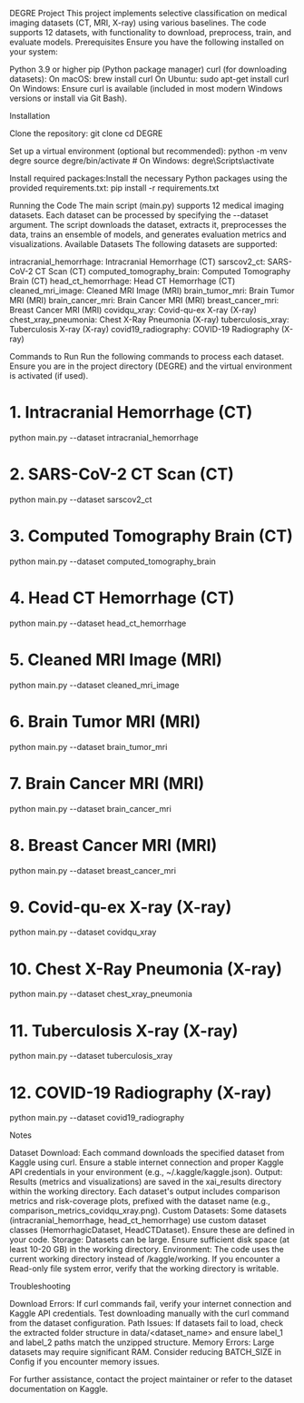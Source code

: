 DEGRE Project
This project implements selective classification on medical imaging datasets (CT, MRI, X-ray) using various baselines. The code supports 12 datasets, with functionality to download, preprocess, train, and evaluate models.
Prerequisites
Ensure you have the following installed on your system:

Python 3.9 or higher
pip (Python package manager)
curl (for downloading datasets):
On macOS: brew install curl
On Ubuntu: sudo apt-get install curl
On Windows: Ensure curl is available (included in most modern Windows versions or install via Git Bash).



Installation

Clone the repository:
git clone <repository-url>
cd DEGRE


Set up a virtual environment (optional but recommended):
python -m venv degre
source degre/bin/activate  # On Windows: degre\Scripts\activate


Install required packages:Install the necessary Python packages using the provided requirements.txt:
pip install -r requirements.txt



Running the Code
The main script (main.py) supports 12 medical imaging datasets. Each dataset can be processed by specifying the --dataset argument. The script downloads the dataset, extracts it, preprocesses the data, trains an ensemble of models, and generates evaluation metrics and visualizations.
Available Datasets
The following datasets are supported:

intracranial_hemorrhage: Intracranial Hemorrhage (CT)
sarscov2_ct: SARS-CoV-2 CT Scan (CT)
computed_tomography_brain: Computed Tomography Brain (CT)
head_ct_hemorrhage: Head CT Hemorrhage (CT)
cleaned_mri_image: Cleaned MRI Image (MRI)
brain_tumor_mri: Brain Tumor MRI (MRI)
brain_cancer_mri: Brain Cancer MRI (MRI)
breast_cancer_mri: Breast Cancer MRI (MRI)
covidqu_xray: Covid-qu-ex X-ray (X-ray)
chest_xray_pneumonia: Chest X-Ray Pneumonia (X-ray)
tuberculosis_xray: Tuberculosis X-ray (X-ray)
covid19_radiography: COVID-19 Radiography (X-ray)

Commands to Run
Run the following commands to process each dataset. Ensure you are in the project directory (DEGRE) and the virtual environment is activated (if used).
# 1. Intracranial Hemorrhage (CT)
python main.py --dataset intracranial_hemorrhage

# 2. SARS-CoV-2 CT Scan (CT)
python main.py --dataset sarscov2_ct

# 3. Computed Tomography Brain (CT)
python main.py --dataset computed_tomography_brain

# 4. Head CT Hemorrhage (CT)
python main.py --dataset head_ct_hemorrhage

# 5. Cleaned MRI Image (MRI)
python main.py --dataset cleaned_mri_image

# 6. Brain Tumor MRI (MRI)
python main.py --dataset brain_tumor_mri

# 7. Brain Cancer MRI (MRI)
python main.py --dataset brain_cancer_mri

# 8. Breast Cancer MRI (MRI)
python main.py --dataset breast_cancer_mri

# 9. Covid-qu-ex X-ray (X-ray)
python main.py --dataset covidqu_xray

# 10. Chest X-Ray Pneumonia (X-ray)
python main.py --dataset chest_xray_pneumonia

# 11. Tuberculosis X-ray (X-ray)
python main.py --dataset tuberculosis_xray

# 12. COVID-19 Radiography (X-ray)
python main.py --dataset covid19_radiography

Notes

Dataset Download: Each command downloads the specified dataset from Kaggle using curl. Ensure a stable internet connection and proper Kaggle API credentials in your environment (e.g., ~/.kaggle/kaggle.json).
Output: Results (metrics and visualizations) are saved in the xai_results directory within the working directory. Each dataset's output includes comparison metrics and risk-coverage plots, prefixed with the dataset name (e.g., comparison_metrics_covidqu_xray.png).
Custom Datasets: Some datasets (intracranial_hemorrhage, head_ct_hemorrhage) use custom dataset classes (HemorrhagicDataset, HeadCTDataset). Ensure these are defined in your code.
Storage: Datasets can be large. Ensure sufficient disk space (at least 10-20 GB) in the working directory.
Environment: The code uses the current working directory instead of /kaggle/working. If you encounter a Read-only file system error, verify that the working directory is writable.

Troubleshooting

Download Errors: If curl commands fail, verify your internet connection and Kaggle API credentials. Test downloading manually with the curl command from the dataset configuration.
Path Issues: If datasets fail to load, check the extracted folder structure in data/<dataset_name> and ensure label_1 and label_2 paths match the unzipped structure.
Memory Errors: Large datasets may require significant RAM. Consider reducing BATCH_SIZE in Config if you encounter memory issues.

For further assistance, contact the project maintainer or refer to the dataset documentation on Kaggle.